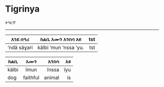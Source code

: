 # Tigrinya
ትግርኛ


---



|እንደ ሰዓሪ  | ከልቢ እሙን እንስሳ እዩ     | tst  |
| ------------- |:-------------:| -----:|
| ‘ndä säɣari   | kälbi ‘mun ‘nssa ‘yu. | tst |





| ከልቢ | እሙን | እንስሳ | እዩ   |
------ |:----:| -----:|---:|
|kälbi  | ïmun  | ïnssa | ïyu |
| dog | faithful | animal | is |





